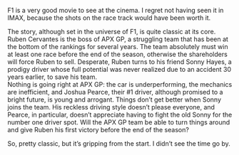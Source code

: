 F1 is a very good movie to see at the cinema. I regret not having seen it in IMAX, because the shots on the race track would have been worth it.

The story, although set in the universe of F1, is quite classic at its core. Ruben Cervantes is the boss of APX GP, a struggling team that has been at the bottom of the rankings for several years. The team absolutely must win at least one race before the end of the season, otherwise the shareholders will force Ruben to sell. Desperate, Ruben turns to his friend Sonny Hayes, a prodigy driver whose full potential was never realized due to an accident 30 years earlier, to save his team.  
Nothing is going right at APX GP: the car is underperforming, the mechanics are inefficient, and Joshua Pearce, their #1 driver, although promised to a bright future, is young and arrogant. Things don’t get better when Sonny joins the team. His reckless driving style doesn’t please everyone, and Pearce, in particular, doesn’t appreciate having to fight the old Sonny for the number one driver spot. Will the APX GP team be able to turn things around and give Ruben his first victory before the end of the season?

So, pretty classic, but it’s gripping from the start. I didn’t see the time go by.